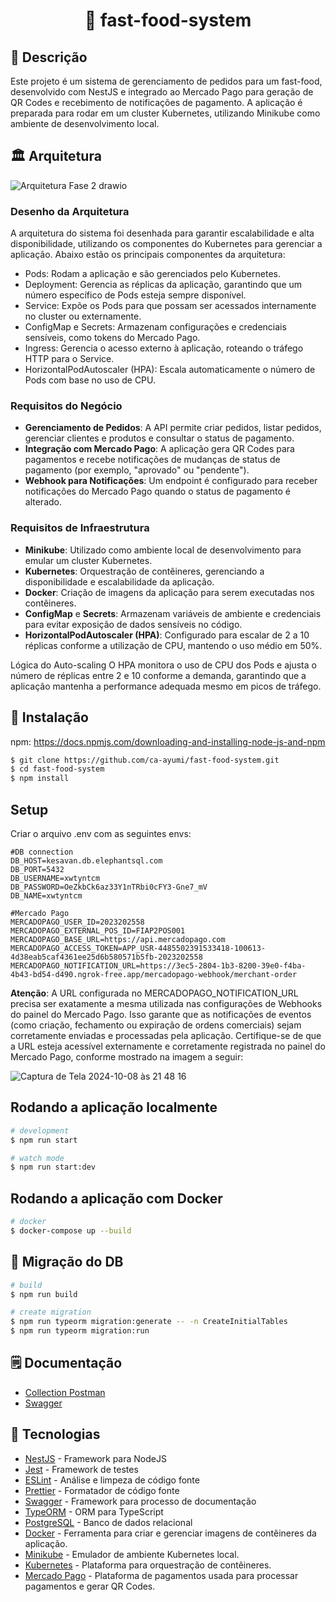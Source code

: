 <h1 align="center">🍔 fast-food-system </h1>


## 📑 Descrição

Este projeto é um sistema de gerenciamento de pedidos para um fast-food, desenvolvido com NestJS e integrado ao Mercado Pago para geração de QR Codes e recebimento de notificações de pagamento. A aplicação é preparada para rodar em um cluster Kubernetes, utilizando Minikube como ambiente de desenvolvimento local.



## 🏛️ Arquitetura
![Arquitetura Fase 2 drawio](https://github.com/user-attachments/assets/a52077b8-b5a0-4020-a4e8-a4a858503566)

### Desenho da Arquitetura
A arquitetura do sistema foi desenhada para garantir escalabilidade e alta disponibilidade, utilizando os componentes do Kubernetes para gerenciar a aplicação. Abaixo estão os principais componentes da arquitetura:

- Pods: Rodam a aplicação e são gerenciados pelo Kubernetes.
- Deployment: Gerencia as réplicas da aplicação, garantindo que um número específico de Pods esteja sempre disponível.
- Service: Expõe os Pods para que possam ser acessados internamente no cluster ou externamente.
- ConfigMap e Secrets: Armazenam configurações e credenciais sensíveis, como tokens do Mercado Pago.
- Ingress: Gerencia o acesso externo à aplicação, roteando o tráfego HTTP para o Service.
- HorizontalPodAutoscaler (HPA): Escala automaticamente o número de Pods com base no uso de CPU.

### Requisitos do Negócio
- **Gerenciamento de Pedidos**: A API permite criar pedidos, listar pedidos, gerenciar clientes e produtos e consultar o status de pagamento.
- **Integração com Mercado Pago**: A aplicação gera QR Codes para pagamentos e recebe notificações de mudanças de status de pagamento (por exemplo, "aprovado" ou "pendente").
- **Webhook para Notificações**: Um endpoint é configurado para receber notificações do Mercado Pago quando o status de pagamento é alterado.

### Requisitos de Infraestrutura
- **Minikube**: Utilizado como ambiente local de desenvolvimento para emular um cluster Kubernetes.
- **Kubernetes**: Orquestração de contêineres, gerenciando a disponibilidade e escalabilidade da aplicação.
- **Docker**: Criação de imagens da aplicação para serem executadas nos contêineres.
- **ConfigMap** e **Secrets**: Armazenam variáveis de ambiente e credenciais para evitar exposição de dados sensíveis no código.
- **HorizontalPodAutoscaler (HPA)**: Configurado para escalar de 2 a 10 réplicas conforme a utilização de CPU, mantendo o uso médio em 50%.

Lógica do Auto-scaling
O HPA monitora o uso de CPU dos Pods e ajusta o número de réplicas entre 2 e 10 conforme a demanda, garantindo que a aplicação mantenha a performance adequada mesmo em picos de tráfego.




## 🛜 Instalação

npm: https://docs.npmjs.com/downloading-and-installing-node-js-and-npm

```bash
$ git clone https://github.com/ca-ayumi/fast-food-system.git
$ cd fast-food-system
$ npm install
```

## Setup

Criar o arquivo .env com as seguintes envs: 
```
#DB connection
DB_HOST=kesavan.db.elephantsql.com
DB_PORT=5432
DB_USERNAME=xwtyntcm
DB_PASSWORD=OeZkbCk6az33Y1nTRbi0cFY3-Gne7_mV
DB_NAME=xwtyntcm

#Mercado Pago
MERCADOPAGO_USER_ID=2023202558
MERCADOPAGO_EXTERNAL_POS_ID=FIAP2POS001
MERCADOPAGO_BASE_URL=https://api.mercadopago.com
MERCADOPAGO_ACCESS_TOKEN=APP_USR-4485502391533418-100613-4d38eab5caf4361ee25d6b580571b5fb-2023202558
MERCADOPAGO_NOTIFICATION_URL=https://3ec5-2804-1b3-8200-39e0-f4ba-4b43-bd54-d490.ngrok-free.app/mercadopago-webhook/merchant-order
```
**Atenção**: A URL configurada no MERCADOPAGO_NOTIFICATION_URL precisa ser exatamente a mesma utilizada nas configurações de Webhooks do painel do Mercado Pago. Isso garante que as notificações de eventos (como criação, fechamento ou expiração de ordens comerciais) sejam corretamente enviadas e processadas pela aplicação. Certifique-se de que a URL esteja acessível externamente e corretamente registrada no painel do Mercado Pago, conforme mostrado na imagem a seguir:

![Captura de Tela 2024-10-08 às 21 48 16](https://github.com/user-attachments/assets/d0dbd5ba-ceea-4465-958b-1064362453b7)


## Rodando a aplicação localmente

```bash
# development
$ npm run start

# watch mode
$ npm run start:dev

```

## Rodando a aplicação com Docker

```bash
# docker
$ docker-compose up --build
```

## 🛫 Migração do DB

```bash
# build
$ npm run build

# create migration
$ npm run typeorm migration:generate -- -n CreateInitialTables
$ npm run typeorm migration:run
```

## 🗒️ Documentação

- [Collection Postman](https://github.com/ca-ayumi/fast-food-system/blob/main/FIAP.postman_collection.json)
- [Swagger](http://localhost:3000/api#/)

## 📌 Tecnologias

- [NestJS](https://nestjs.com/) - Framework para NodeJS
- [Jest](https://jestjs.io/pt-BR/) - Framework de testes
- [ESLint](https://eslint.org/) - Análise e limpeza de código fonte
- [Prettier](https://prettier.io/) - Formatador de código fonte
- [Swagger](https://swagger.io/) - Framework para processo de documentação
- [TypeORM](https://typeorm.io/) - ORM para TypeScript
- [PostgreSQL](https://www.postgresql.org/) - Banco de dados relacional
- [Docker](https://docs.docker.com/) - Ferramenta para criar e gerenciar imagens de contêineres da aplicação.
- [Minikube](https://minikube.sigs.k8s.io/docs/start/?arch=%2Fmacos%2Farm64%2Fstable%2Fbinary+download) - Emulador de ambiente Kubernetes local.
- [Kubernetes](https://kubernetes.io/pt-br/) - Plataforma para orquestração de contêineres.
- [Mercado Pago](https://www.mercadopago.com.br/developers/pt) - Plataforma de pagamentos usada para processar pagamentos e gerar QR Codes.
